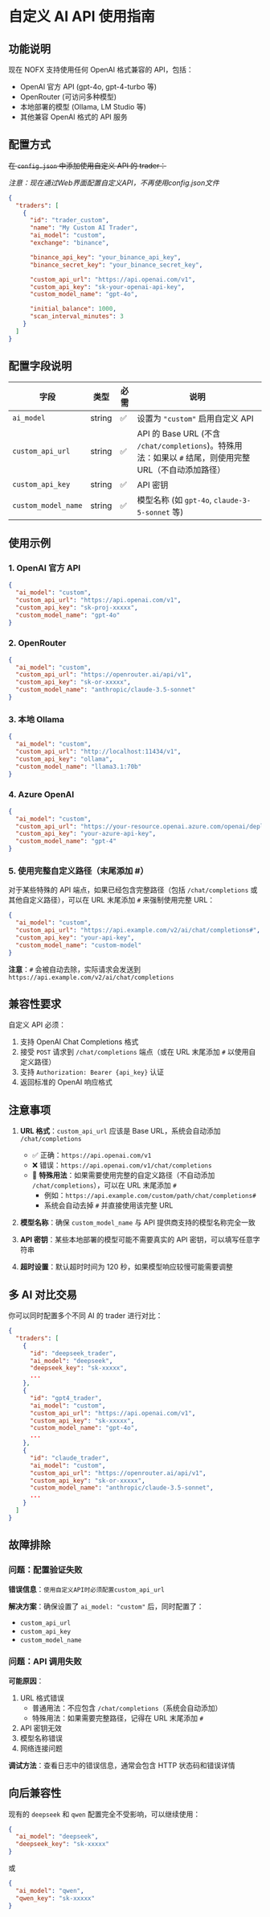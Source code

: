 # 自定义 AI API 使用指南

## 功能说明

现在 NOFX 支持使用任何 OpenAI 格式兼容的 API，包括：
- OpenAI 官方 API (gpt-4o, gpt-4-turbo 等)
- OpenRouter (可访问多种模型)
- 本地部署的模型 (Ollama, LM Studio 等)
- 其他兼容 OpenAI 格式的 API 服务

## 配置方式

~~在 `config.json` 中添加使用自定义 API 的 trader：~~ 

*注意：现在通过Web界面配置自定义API，不再使用config.json文件*

```json
{
  "traders": [
    {
      "id": "trader_custom",
      "name": "My Custom AI Trader",
      "ai_model": "custom",
      "exchange": "binance",

      "binance_api_key": "your_binance_api_key",
      "binance_secret_key": "your_binance_secret_key",

      "custom_api_url": "https://api.openai.com/v1",
      "custom_api_key": "sk-your-openai-api-key",
      "custom_model_name": "gpt-4o",

      "initial_balance": 1000,
      "scan_interval_minutes": 3
    }
  ]
}
```

## 配置字段说明

| 字段 | 类型 | 必需 | 说明 |
|-----|------|------|------|
| `ai_model` | string | ✅ | 设置为 `"custom"` 启用自定义 API |
| `custom_api_url` | string | ✅ | API 的 Base URL (不含 `/chat/completions`)。特殊用法：如果以 `#` 结尾，则使用完整 URL（不自动添加路径） |
| `custom_api_key` | string | ✅ | API 密钥 |
| `custom_model_name` | string | ✅ | 模型名称 (如 `gpt-4o`, `claude-3-5-sonnet` 等) |

## 使用示例

### 1. OpenAI 官方 API

```json
{
  "ai_model": "custom",
  "custom_api_url": "https://api.openai.com/v1",
  "custom_api_key": "sk-proj-xxxxx",
  "custom_model_name": "gpt-4o"
}
```

### 2. OpenRouter

```json
{
  "ai_model": "custom",
  "custom_api_url": "https://openrouter.ai/api/v1",
  "custom_api_key": "sk-or-xxxxx",
  "custom_model_name": "anthropic/claude-3.5-sonnet"
}
```

### 3. 本地 Ollama

```json
{
  "ai_model": "custom",
  "custom_api_url": "http://localhost:11434/v1",
  "custom_api_key": "ollama",
  "custom_model_name": "llama3.1:70b"
}
```

### 4. Azure OpenAI

```json
{
  "ai_model": "custom",
  "custom_api_url": "https://your-resource.openai.azure.com/openai/deployments/your-deployment",
  "custom_api_key": "your-azure-api-key",
  "custom_model_name": "gpt-4"
}
```

### 5. 使用完整自定义路径（末尾添加 #）

对于某些特殊的 API 端点，如果已经包含完整路径（包括 `/chat/completions` 或其他自定义路径），可以在 URL 末尾添加 `#` 来强制使用完整 URL：

```json
{
  "ai_model": "custom",
  "custom_api_url": "https://api.example.com/v2/ai/chat/completions#",
  "custom_api_key": "your-api-key",
  "custom_model_name": "custom-model"
}
```

**注意**：`#` 会被自动去除，实际请求会发送到 `https://api.example.com/v2/ai/chat/completions`

## 兼容性要求

自定义 API 必须：
1. 支持 OpenAI Chat Completions 格式
2. 接受 `POST` 请求到 `/chat/completions` 端点（或在 URL 末尾添加 `#` 以使用自定义路径）
3. 支持 `Authorization: Bearer {api_key}` 认证
4. 返回标准的 OpenAI 响应格式

## 注意事项

1. **URL 格式**：`custom_api_url` 应该是 Base URL，系统会自动添加 `/chat/completions`
   - ✅ 正确：`https://api.openai.com/v1`
   - ❌ 错误：`https://api.openai.com/v1/chat/completions`
   - 🔧 **特殊用法**：如果需要使用完整的自定义路径（不自动添加 `/chat/completions`），可以在 URL 末尾添加 `#`
     - 例如：`https://api.example.com/custom/path/chat/completions#`
     - 系统会自动去掉 `#` 并直接使用该完整 URL

2. **模型名称**：确保 `custom_model_name` 与 API 提供商支持的模型名称完全一致

3. **API 密钥**：某些本地部署的模型可能不需要真实的 API 密钥，可以填写任意字符串

4. **超时设置**：默认超时时间为 120 秒，如果模型响应较慢可能需要调整

## 多 AI 对比交易

你可以同时配置多个不同 AI 的 trader 进行对比：

```json
{
  "traders": [
    {
      "id": "deepseek_trader",
      "ai_model": "deepseek",
      "deepseek_key": "sk-xxxxx",
      ...
    },
    {
      "id": "gpt4_trader",
      "ai_model": "custom",
      "custom_api_url": "https://api.openai.com/v1",
      "custom_api_key": "sk-xxxxx",
      "custom_model_name": "gpt-4o",
      ...
    },
    {
      "id": "claude_trader",
      "ai_model": "custom",
      "custom_api_url": "https://openrouter.ai/api/v1",
      "custom_api_key": "sk-or-xxxxx",
      "custom_model_name": "anthropic/claude-3.5-sonnet",
      ...
    }
  ]
}
```

## 故障排除

### 问题：配置验证失败

**错误信息**：`使用自定义API时必须配置custom_api_url`

**解决方案**：确保设置了 `ai_model: "custom"` 后，同时配置了：
- `custom_api_url`
- `custom_api_key`
- `custom_model_name`

### 问题：API 调用失败

**可能原因**：
1. URL 格式错误
   - 普通用法：不应包含 `/chat/completions`（系统会自动添加）
   - 特殊用法：如果需要完整路径，记得在 URL 末尾添加 `#`
2. API 密钥无效
3. 模型名称错误
4. 网络连接问题

**调试方法**：查看日志中的错误信息，通常会包含 HTTP 状态码和错误详情

## 向后兼容性

现有的 `deepseek` 和 `qwen` 配置完全不受影响，可以继续使用：

```json
{
  "ai_model": "deepseek",
  "deepseek_key": "sk-xxxxx"
}
```

或

```json
{
  "ai_model": "qwen",
  "qwen_key": "sk-xxxxx"
}
```
